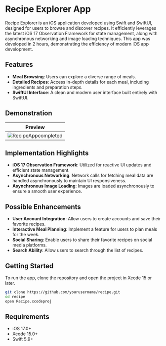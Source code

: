 # Recipe Explorer App

Recipe Explorer is an iOS application developed using Swift and SwiftUI, designed for users to browse and discover recipes. 
It efficiently leverages the latest iOS 17 Observation Framework for state management, along with asynchronous networking and image loading techniques. 
This app was developed in 2 hours, demonstrating the efficiency of modern iOS app development.

## Features

- **Meal Browsing**: Users can explore a diverse range of meals.
- **Detailed Recipes**: Access in-depth details for each meal, including ingredients and preparation steps.
- **SwiftUI Interface**: A clean and modern user interface built entirely with SwiftUI.

## Demonstration

| Preview |
|:-----------:|
|![RecipeAppcompleted](https://github.com/taevonlewis/Recipe-Explorer---Fetch-Take-Home-Project/assets/65370736/8a81c13e-8f19-482d-b681-570a62c3d64e)|

## Implementation Highlights

- **iOS 17 Observation Framework**: Utilized for reactive UI updates and efficient state management.
- **Asynchronous Networking**: Network calls for fetching meal data are handled asynchronously to maintain UI responsiveness.
- **Asynchronous Image Loading**: Images are loaded asynchronously to ensure a smooth user experience.

## Possible Enhancements
- **User Account Integration**: Allow users to create accounts and save their favorite recipes.
- **Interactive Meal Planning**: Implement a feature for users to plan meals for the week.
- **Social Sharing**: Enable users to share their favorite recipes on social media platforms.
- **Search Ability**: Allow users to search through the list of recipes.

## Getting Started

To run the app, clone the repository and open the project in Xcode 15 or later.

```bash
git clone https://github.com/yourusername/recipe.git
cd recipe
open Recipe.xcodeproj
```

## Requirements
- iOS 17.0+
- Xcode 15.0+
- Swift 5.9+
